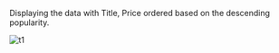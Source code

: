 Displaying the data with Title, Price ordered based on the descending popularity.

![t1](https://github.com/piyushsingh9862/ZenTrades-Task-1/assets/84294976/c403f6ff-09ad-4331-99fe-af0d41937fe7)
